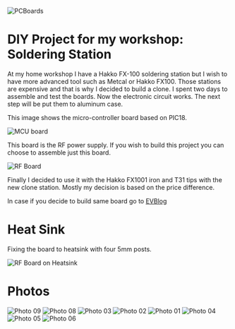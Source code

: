 ![PCBoards](/projects/hakko_fx100_clone/boards.jpg)

# DIY Project for my workshop: Soldering Station

At my home workshop I have a Hakko FX-100 soldering station but I wish to have more advanced tool such as Metcal or Hakko FX100.  Those stations are expensive and that is why I decided to build a clone. I spent two days to assemble and test the boards. Now the electronic circuit works. The next step will be put them to aluminum case.

This image shows the micro-controller board based on PIC18.

![MCU board](/projects/hakko_fx100_clone/board_1.jpg)

This board is the RF power supply.  If you wish to build this project you can choose to assemble just this board.

![RF Board](/projects/hakko_fx100_clone/board_2.jpg)

Finally I decided to use it with the Hakko FX1001 iron and T31 tips with the new clone station. Mostly my decision is based on the price difference.

In case if you decide to build same board go to [EVBlog](http://www.eevblog.com/forum/projects/diy-metcal-13-56-mhz-rf-supply/)

# Heat Sink

Fixing the board to heatsink with four 5mm posts.

![RF Board on Heatsink](/projects/hakko_fx951_clone/rf_board_on_heatsink.jpg) 

# Photos

![Photo 09](/projects/hakko_fx951_clone/diy_metcal_13mhz_rf_supply_09.jpg) 
![Photo 08](/projects/hakko_fx951_clone/diy_metcal_13mhz_rf_supply_08.jpg) 
![Photo 03](/projects/hakko_fx951_clone/diy_metcal_13mhz_rf_supply_03.jpg) 
![Photo 02](/projects/hakko_fx951_clone/diy_metcal_13mhz_rf_supply_02.jpg) 
![Photo 01](/projects/hakko_fx951_clone/diy_metcal_13mhz_rf_supply_01.jpg) 
![Photo 04](/projects/hakko_fx951_clone/diy_metcal_13mhz_rf_supply_04.jpg) 
![Photo 05](/projects/hakko_fx951_clone/diy_metcal_13mhz_rf_supply_05.jpg) 
![Photo 06](/projects/hakko_fx951_clone/diy_metcal_13mhz_rf_supply_06.jpg) 
